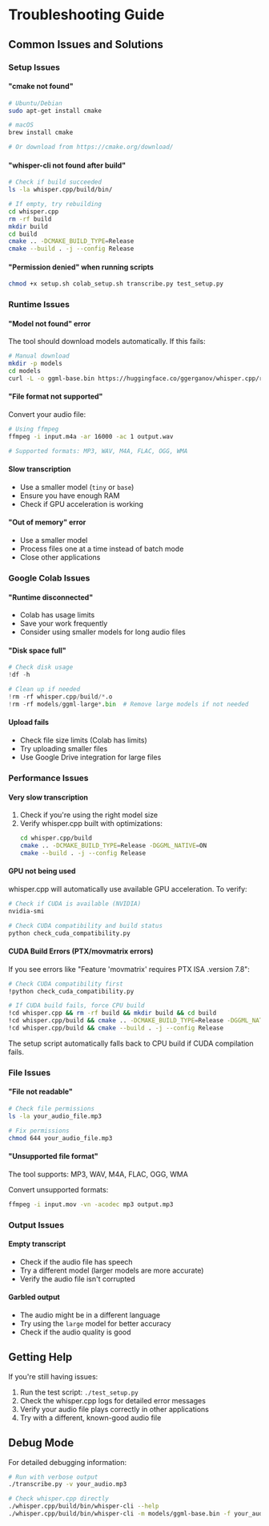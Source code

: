 # Troubleshooting Guide

## Common Issues and Solutions

### Setup Issues

#### "cmake not found"
```bash
# Ubuntu/Debian
sudo apt-get install cmake

# macOS
brew install cmake

# Or download from https://cmake.org/download/
```

#### "whisper-cli not found after build"
```bash
# Check if build succeeded
ls -la whisper.cpp/build/bin/

# If empty, try rebuilding
cd whisper.cpp
rm -rf build
mkdir build
cd build
cmake .. -DCMAKE_BUILD_TYPE=Release
cmake --build . -j --config Release
```

#### "Permission denied" when running scripts
```bash
chmod +x setup.sh colab_setup.sh transcribe.py test_setup.py
```

### Runtime Issues

#### "Model not found" error
The tool should download models automatically. If this fails:
```bash
# Manual download
mkdir -p models
cd models
curl -L -o ggml-base.bin https://huggingface.co/ggerganov/whisper.cpp/resolve/main/ggml-base.bin
```

#### "File format not supported"
Convert your audio file:
```bash
# Using ffmpeg
ffmpeg -i input.m4a -ar 16000 -ac 1 output.wav

# Supported formats: MP3, WAV, M4A, FLAC, OGG, WMA
```

#### Slow transcription
- Use a smaller model (`tiny` or `base`)
- Ensure you have enough RAM
- Check if GPU acceleration is working

#### "Out of memory" error
- Use a smaller model
- Process files one at a time instead of batch mode
- Close other applications

### Google Colab Issues

#### "Runtime disconnected"
- Colab has usage limits
- Save your work frequently
- Consider using smaller models for long audio files

#### "Disk space full"
```python
# Check disk usage
!df -h

# Clean up if needed
!rm -rf whisper.cpp/build/*.o
!rm -rf models/ggml-large*.bin  # Remove large models if not needed
```

#### Upload fails
- Check file size limits (Colab has limits)
- Try uploading smaller files
- Use Google Drive integration for large files

### Performance Issues

#### Very slow transcription
1. Check if you're using the right model size
2. Verify whisper.cpp built with optimizations:
   ```bash
   cd whisper.cpp/build
   cmake .. -DCMAKE_BUILD_TYPE=Release -DGGML_NATIVE=ON
   cmake --build . -j --config Release
   ```

#### GPU not being used
whisper.cpp will automatically use available GPU acceleration. To verify:
```bash
# Check if CUDA is available (NVIDIA)
nvidia-smi

# Check CUDA compatibility and build status
python check_cuda_compatibility.py
```

#### CUDA Build Errors (PTX/movmatrix errors)
If you see errors like "Feature 'movmatrix' requires PTX ISA .version 7.8":

```bash
# Check CUDA compatibility first
!python check_cuda_compatibility.py

# If CUDA build fails, force CPU build
!cd whisper.cpp && rm -rf build && mkdir build && cd build
!cd whisper.cpp/build && cmake .. -DCMAKE_BUILD_TYPE=Release -DGGML_NATIVE=ON -DGGML_BLAS=ON
!cd whisper.cpp/build && cmake --build . -j --config Release
```

The setup script automatically falls back to CPU build if CUDA compilation fails.

### File Issues

#### "File not readable"
```bash
# Check file permissions
ls -la your_audio_file.mp3

# Fix permissions
chmod 644 your_audio_file.mp3
```

#### "Unsupported file format"
The tool supports: MP3, WAV, M4A, FLAC, OGG, WMA

Convert unsupported formats:
```bash
ffmpeg -i input.mov -vn -acodec mp3 output.mp3
```

### Output Issues

#### Empty transcript
- Check if the audio file has speech
- Try a different model (larger models are more accurate)
- Verify the audio file isn't corrupted

#### Garbled output
- The audio might be in a different language
- Try using the `large` model for better accuracy
- Check if the audio quality is good

## Getting Help

If you're still having issues:

1. Run the test script: `./test_setup.py`
2. Check the whisper.cpp logs for detailed error messages
3. Verify your audio file plays correctly in other applications
4. Try with a different, known-good audio file

## Debug Mode

For detailed debugging information:
```bash
# Run with verbose output
./transcribe.py -v your_audio.mp3

# Check whisper.cpp directly
./whisper.cpp/build/bin/whisper-cli --help
./whisper.cpp/build/bin/whisper-cli -m models/ggml-base.bin -f your_audio.mp3
```